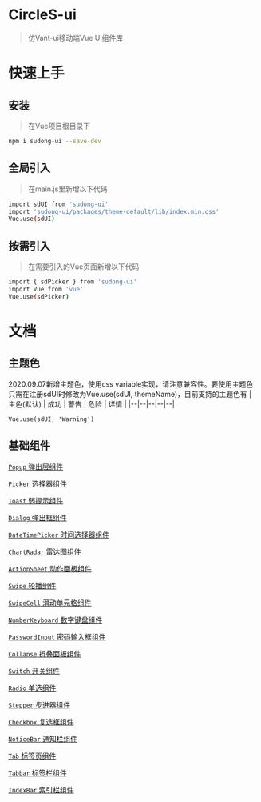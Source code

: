 # CircleS-ui

> 仿Vant-ui移动端Vue UI组件库

# 快速上手

## 安装
> 在Vue项目根目录下

```bash
npm i sudong-ui --save-dev
```

## 全局引入
> 在main.js里新增以下代码

 ```bash
 import sdUI from 'sudong-ui'
 import 'sudong-ui/packages/theme-default/lib/index.min.css'
 Vue.use(sdUI)
 ```
  
## 按需引入
> 在需要引入的Vue页面新增以下代码

```bash
import { sdPicker } from 'sudong-ui'
import Vue from 'vue'
Vue.use(sdPicker)
```

# 文档

## 主题色
2020.09.07新增主题色，使用css variable实现，请注意兼容性。要使用主题色只需在注册sdUI时修改为Vue.use(sdUI, themeName)，目前支持的主题色有
| 主色(默认) | 成功 | 警告 | 危险 | 详情 |
|--|--|--|--|--|
```
Vue.use(sdUI, 'Warning')
```


## 基础组件
[`Popup` 弹出层组件](./docs/cn/popup.md)

[`Picker` 选择器组件](./docs/cn/picker.md)

[`Toast` 弱提示组件](./docs/cn/toast.md)

[`Dialog` 弹出框组件](./docs/cn/dialog.md)

[`DateTimePicker` 时间选择器组件](./docs/cn/dateTimePicker.md)

[`ChartRadar` 雷达图组件](./docs/cn/chartRadar.md)

[`ActionSheet` 动作面板组件](./docs/cn/actionSheet.md)

[`Swipe` 轮播组件](./docs/cn/swipe.md)

[`SwipeCell` 滑动单元格组件](./docs/cn/swipeCell.md)

[`NumberKeyboard` 数字键盘组件](./docs/cn/numberKeyboard.md)

[`PasswordInput` 密码输入框组件](./docs/cn/passwordInput.md)

[`Collapse` 折叠面板组件](./docs/cn/collapse.md)

[`Switch` 开关组件](./docs/cn/switch.md)

[`Radio` 单选组件](./docs/cn/radio.md)

[`Stepper` 步进器组件](./docs/cn/stepper.md)

[`Checkbox` 复选框组件](./docs/cn/checkbox.md)

[`NoticeBar` 通知栏组件](./docs/cn/noticeBar.md)

[`Tab` 标签页组件](./docs/cn/tab.md)

[`Tabbar` 标签栏组件](./docs/cn/tabbar.md)

[`IndexBar` 索引栏组件](./docs/cn/indexBar.md)

